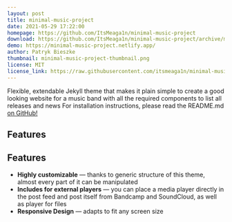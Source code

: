 ```yaml
---
layout: post
title: minimal-music-project
date: 2021-05-29 17:22:00
homepage: https://github.com/ItsMeaga1n/minimal-music-project
download: https://github.com/ItsMeaga1n/minimal-music-project/archive/master.zip
demo: https://minimal-music-project.netlify.app/
author: Patryk Bieszke
thumbnail: minimal-music-project-thumbnail.png
license: MIT
license_link: https://raw.githubusercontent.com/itsmeaga1n/minimal-music-project/master/LICENSE.txt
---
```


Flexible, extendable Jekyll theme that makes it plain simple to create a good looking website for a music band with all the required components to list all releases and news
For installation instructions, please read the README.md [on
GitHub!](https://github.com/ItsMeaga1n/minimal-music-project)

## Features
## Features

* **Highly customizable** — thanks to generic structure of this theme, almost every part of it can be manipulated
* **Includes for external players** — you can place a media player directly in the post feed and post itself from Bandcamp and SoundCloud, as well as player for files
* **Responsive Design** — adapts to fit any screen size
